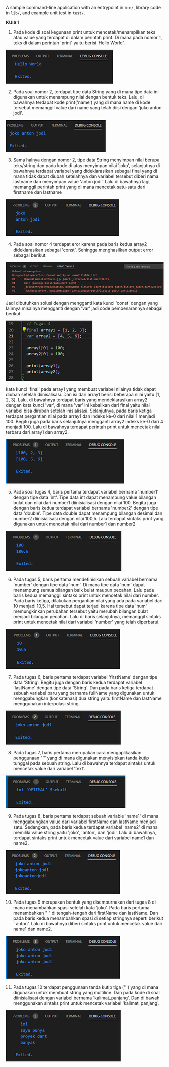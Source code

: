 A sample command-line application with an entrypoint in `bin/`, library code
in `lib/`, and example unit test in `test/`.

**KUIS 1**

1. Pada kode di soal kegunaan print untuk mencetak/menampilkan teks atau value yang terdapat
di dalam perintah print. Di mana pada nomor 1, teks di dalam perintah 'print' yaitu berisi
'Hello World'.

![Screenshot nomor 1](img/nomor1.png)

2. Pada soal nomor 2, terdapat tipe data String yang di mana tipe data ini digunakan untuk
menampung nilai dengan bentuk teks. Lalu, di bawahnya terdapat kode print('name') yang di mana
name di kode tersebut memanggil value dari name yang telah diisi dengan 'joko anton jodi'.

![Screenshot nomor 2](img/nomor2.png)

3. Sama halnya dengan nomor 2, tipe data String menyimpan nilai berupa teks/string dan pada
kode di atas menyimpan nilai 'joko', selanjutnya di bawahnya terdapat variabel yang dideklarasikan
sebagai final yang di mana tidak dapat diubah setelahnya dan variabel tersebut diberi nama
lastname dan menyimpan value 'anton jodi'. Lalu di bawahnya lagi, memanggil perintah print yang
di mana mencetak satu-satu dari firstname dan lastname

![Screenshot nomor 3](img/nomor3.png)

4. Pada soal nomor 4 terdapat eror karena pada baris kedua array2 dideklarasikan sebagai 'const'.
Sehingga menghasilkan output error sebagai berikut:

![Screenshot error nomor 4](img/nomor4-error.png)

Jadi dibutuhkan solusi dengan mengganti kata kunci 'const' dengan yang lainnya misalnya mengganti 
dengan 'var' jadi code pembenarannya sebagai berikut:

![Screenshot code nomor 4](img/nomor4-code.png)

kata kunci 'final' pada array1 yang membuat variabel nilainya tidak dapat diubah setelah diinisalisasi.
Dan isi dari array1 berisi beberapa nilai yaitu [1, 2, 3]. Lalu, di bawahnya terdapat baris yang
mendeklarasikan array2 dengan kata kunci 'var', di mana 'var' ini kebalikan dari final yaitu nilai variabel
bisa dirubah setelah inisialisasi. Selanjutnya, pada baris ketiga terdapat pergantian nilai pada array1
dan indeks ke-0 dari nilai 1 menjadi 100. Begitu juga pada baris selanjutnya mengganti array2 indeks ke-0
dari 4 menjadi 100. Lalu di bawahnya terdapat perintah print untuk mencetak nilai terbaru dari array1 dan
array2.

![Screenshot nomor 4](img/nomor4.png)

5. Pada soal tugas 4, baris pertama terdapat variabel bernama 'number1' dengan tipe data 'int'. Tipe data int
dapat menampung value bilangan bulat dan nilai dari number1 diinisialisasi dengan nilai 100. Begitu juga dengan
baris kedua terdapat variabel bernama 'number2' dengan tipe data 'double'. Tipe data double dapat menampung bilangan
desimal dan number2 diinisialisasi dengan nilai 100,5. Lalu terdapat sintaks print yang digunakan untuk mencetak
nilai dari number1 dan number2

![Screenshot nomor 5](img/nomor5.png)

6. Pada tugas 5, baris pertama mendefinisikan sebuah variabel bernama 'number' dengan tipe data 'num'. Di mana tipe data 'num' dapat menampung semua bilangan baik bulat maupun pecahan. Lalu pada baris kedua memanggil sintaks print untuk mencetak nilai dari number. Pada baris ketiga, dilakukan pergantian nilai yang ada pada variabel dari 10 menjadi 10,5. Hal tersebut dapat terjadi karena tipe data 'num' memungkinkan perubahan tersebut yaitu merubah bilangan bulat menjadi bilangan pecahan. Lalu di baris selanjutnya, memanggil sintaks print untuk mencetak nilai dari variabel 'number' yang telah diperbarui.

![Screenshot nomor 6](img/nomor6.png)

7. Pada tugas 6, baris pertama terdapat variabel 'firstName' dengan tipe data 'String'. Begitu juga dengan baris kedua terdapat variabel 'lastName' dengan tipe data 'String'. Dan pada baris ketiga terdapat sebuah variabel baru yang bernama fullName yang digunakan untuk menggabungkan (konkatenasi) dua string yaitu firstName dan lastName menggunakan interpolasi string.

![Screenshot nomor 7](img/nomor7.png)

8. Pada tugas 7, baris pertama merupakan cara mengaplikasikan penggunaan "\'" yang di mana digunakan menyisipkan tanda kutip tunggal pada sebuah string. Lalu di bawahnya terdapat sintaks untuk mencetak value dari variabel 'text'.

![Screenshot nomor 8](img/nomor8.png)

9. Pada tugas 8, baris pertama terdapat sebuah variable 'name1' di mana menggabungkan value dari variabel firstName dan lastName menjadi satu. Sedangkan, pada baris kedua terdapat variabel 'name2' di mana memiliki value string yaitu 'joko', 'anton', dan 'jodi'. Lalu di bawahnya, terdapat sintaks print untuk mencetak value dari variabel name1 dan name2.

![Screenshot nomor 9](img/nomor9.png)

10. Pada tugas 9 merupakan bentuk yang disempurnakan dari tugas 8 di mana menambahkan spasi setelah kata 'joko'. Pada baris pertama menambahkan " " di tengah-tengah dari firstName dan lastName. Dan pada baris kedua menambahkan spasi di setiap stringnya seperti berikut ' anton'. Lalu di bawahnya diberi sintaks print untuk mencetak value dari name1 dan name2.

![Screenshot nomor 10](img/nomor10.png)

11. Pada tugas 10 terdapat penggunaan tanda kutip tiga (''') yang di mana digunakan untuk membuat string yang multiline. Dan pada kode di soal diinisialisasi dengan variabel bernama 'kalimat_panjang'. Dan di bawah menggunakan sintaks print untuk mencetak variabel 'kalimat_panjang'.

![Screenshot nomor 11](img/nomor11.png)

